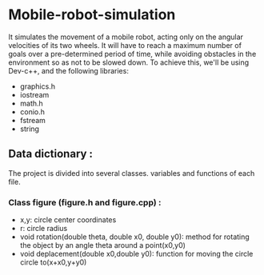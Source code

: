 # Mobile-robot-simulation
It simulates the movement of a mobile robot, acting only on the angular velocities of its two wheels. It will have to reach a maximum number of goals over a pre-determined period of time, while avoiding obstacles in the environment so as not to be slowed down. To achieve this, we'll be using Dev-c++, and the following libraries:
* graphics.h
* iostream
* math.h
* conio.h
* fstream
* string
  
## Data dictionary :
The project is divided into several classes. 
variables and functions of each file.
### Class figure (figure.h and figure.cpp) :
* x,y: circle center coordinates
* r: circle radius
* void rotation(double theta, double x0, double y0): method for rotating 
the object by an angle theta around a point(x0,y0)
* void deplacement(double x0,double y0): function for moving the circle 
circle to(x+x0,y+y0)
